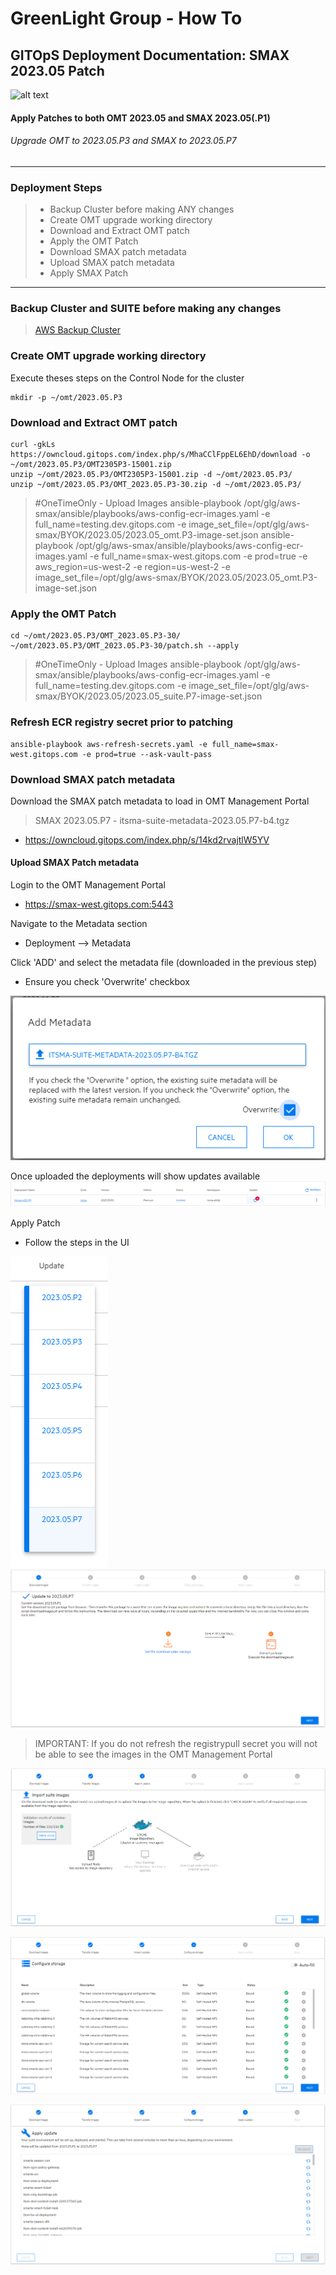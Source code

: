 # GreenLight Group - How To
## GITOpS Deployment Documentation: SMAX 2023.05 Patch
![alt text](https://assets.website-files.com/5ebcb9396faf10d8f7644479/5ed6a066891af295a039860f_GLGLogolrg-p-500.png "GreenLight Logo")
#### Apply Patches to both OMT 2023.05 and SMAX 2023.05(.P1)
###### Upgrade OMT to 2023.05.P3 and SMAX to 2023.05.P7  
---

### Deployment Steps
> - Backup Cluster before making ANY changes
> - Create OMT upgrade working directory
> - Download and Extract OMT patch
> - Apply the OMT Patch
> - Download SMAX patch metadata
> - Upload SMAX patch metadata
> - Apply SMAX Patch

---

### Backup Cluster and SUITE before making any changes
> [AWS Backup Cluster](./AWS_Cluster-Backup.md)

### Create OMT upgrade working directory
Execute theses steps on the Control Node for the cluster  
```
mkdir -p ~/omt/2023.05.P3
```
### Download and Extract OMT patch
```
curl -gkLs https://owncloud.gitops.com/index.php/s/MhaCClFppEL6EhD/download -o ~/omt/2023.05.P3/OMT2305P3-15001.zip
unzip ~/omt/2023.05.P3/OMT2305P3-15001.zip -d ~/omt/2023.05.P3/
unzip ~/omt/2023.05.P3/OMT_2023.05.P3-30.zip -d ~/omt/2023.05.P3/
```

> #OneTimeOnly - Upload Images
> ansible-playbook /opt/glg/aws-smax/ansible/playbooks/aws-config-ecr-images.yaml -e full_name=testing.dev.gitops.com -e image_set_file=/opt/glg/aws-smax/BYOK/2023.05/2023.05_omt.P3-image-set.json
> ansible-playbook /opt/glg/aws-smax/ansible/playbooks/aws-config-ecr-images.yaml -e full_name=smax-west.gitops.com -e prod=true -e aws_region=us-west-2 -e region=us-west-2 -e image_set_file=/opt/glg/aws-smax/BYOK/2023.05/2023.05_omt.P3-image-set.json

### Apply the OMT Patch
```
cd ~/omt/2023.05.P3/OMT_2023.05.P3-30/
~/omt/2023.05.P3/OMT_2023.05.P3-30/patch.sh --apply
```

> #OneTimeOnly - Upload Images
> ansible-playbook /opt/glg/aws-smax/ansible/playbooks/aws-config-ecr-images.yaml -e full_name=testing.dev.gitops.com -e image_set_file=/opt/glg/aws-smax/BYOK/2023.05/2023.05_suite.P7-image-set.json


### Refresh ECR registry secret prior to patching
```
ansible-playbook aws-refresh-secrets.yaml -e full_name=smax-west.gitops.com -e prod=true --ask-vault-pass
```

### Download SMAX patch metadata
Download the SMAX patch metadata to load in OMT Management Portal  
> SMAX 2023.05.P7 - itsma-suite-metadata-2023.05.P7-b4.tgz 
- https://owncloud.gitops.com/index.php/s/14kd2rvajtlW5YV

#### Upload SMAX Patch metadata  
Login to the OMT Management Portal
- https://smax-west.gitops.com:5443

Navigate to the Metadata section
- Deployment --> Metadata  

Click 'ADD' and select the metadata file (downloaded in the previous step)  
- Ensure you check 'Overwrite' checkbox  

![Add Metadata](./images/smax-2023.05.P7/addMetadata.png "Add Metadata")  

Once uploaded the deployments will show updates available  
![Suite ToUpdate](./images/smax-2023.05.P7/suiteToUpdate.png "Suite ToUpdate")  

Apply Patch  
- Follow the steps in the UI  

![Suite Patches](./images/smax-2023.05.P7/suitePatches.png "Suite Patches")  
![Patch 01 - Current Version](./images/smax-2023.05.P7/patch01-currentVersion.png "Patch 01 - Current Version")  

> IMPORTANT: If you do not refresh the registrypull secret you will not be able to see the images in the OMT Management Portal  

![Patch 02 - Images](./images/smax-2023.05.P7/patch02-images.png "Patch 02 - Images")  

![Patch 04 - Storage](./images/smax-2023.05.P7/patch04-storage.png "Patch 04 - Storage")  

![Patch 05 - Apply](./images/smax-2023.05.P7/patch05-apply.png "Patch 05 - Apply")  
